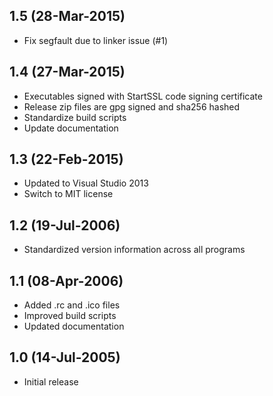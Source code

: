 ## 1.5 (28-Mar-2015)

  * Fix segfault due to linker issue (#1)

## 1.4 (27-Mar-2015)

  * Executables signed with StartSSL code signing certificate
  * Release zip files are gpg signed and sha256 hashed
  * Standardize build scripts
  * Update documentation

## 1.3 (22-Feb-2015)

  * Updated to Visual Studio 2013
  * Switch to MIT license

## 1.2 (19-Jul-2006)

  * Standardized version information across all programs

## 1.1 (08-Apr-2006)

  * Added .rc and .ico files
  * Improved build scripts
  * Updated documentation

## 1.0 (14-Jul-2005)

  * Initial release
